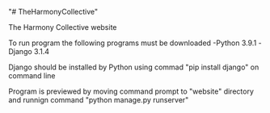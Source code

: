 "# TheHarmonyCollective" 

The Harmony Collective website

To run program the following programs must be downloaded
-Python 3.9.1
-Django 3.1.4

Django should be installed by Python using commad "pip install django" on command line

Program is previewed by moving command prompt to "website" directory and runnign command "python manage.py runserver"
